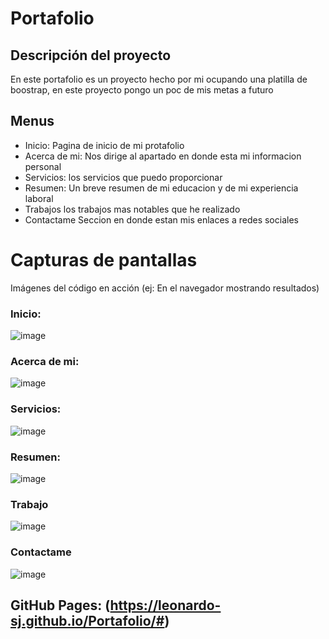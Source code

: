 
# Portafolio
## Descripción del proyecto
En este portafolio es un proyecto hecho por mi ocupando una platilla de boostrap, en este proyecto pongo un poc de mis metas a futuro
## Menus
* Inicio:
  Pagina de inicio de mi protafolio
* Acerca de mi:
  Nos dirige al apartado en donde esta mi informacion personal
* Servicios:
  los servicios que puedo proporcionar
* Resumen:
  Un breve resumen de mi educacion y de mi experiencia laboral
* Trabajos
  los trabajos mas notables que he realizado
* Contactame
  Seccion en donde estan mis enlaces a redes sociales
# Capturas de pantallas
Imágenes del código en acción (ej: En el navegador mostrando resultados)
### Inicio:
![image](https://github.com/user-attachments/assets/26f1ada9-013a-4273-8e42-b06bdebef99b)

### Acerca de mi:
![image](https://github.com/user-attachments/assets/18d380e6-b5c5-44c6-bef0-e57cf4461ed3)

### Servicios:
![image](https://github.com/user-attachments/assets/7fd376f4-bfaf-4af7-98d9-366af488462e)

### Resumen:
![image](https://github.com/user-attachments/assets/72715374-a1a3-4e66-98b6-8e5be0913a34)

### Trabajo
![image](https://github.com/user-attachments/assets/51acb029-5f33-4c69-8c33-0b5d45a25b35)

### Contactame
![image](https://github.com/user-attachments/assets/f32a9a13-c3ae-4c0f-8ba4-4504fb7b82d0)

## GitHub Pages: (https://leonardo-sj.github.io/Portafolio/#)
